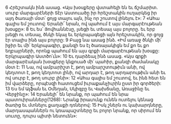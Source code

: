 6 Հրեշտակն ինձ ասաց. «Այս խօսքերը վստահելի են եւ ճշմարիտ. սուրբ մարգարէների Տէր Աստուածը իր հրեշտակին ուղարկեց իր այդ ծառայի մօտ՝ ցոյց տալու այն, ինչ որ շուտով լինելու է»: 7 «Ահա գալիս եմ շուտով: Երանի՜ նրան, ով պահում է այս մարգարէութեան խօսքը»:
8 Եւ ես՝ Յովհաննէսը, լսեցի եւ տեսայ այս բոլորը. եւ երբ լսեցի ու տեսայ, ծնկի եկայ եւ երկրպագեցի այն հրեշտակին, որ ցոյց էր տալիս ինձ այս բոլորը: 9 Բայց նա ասաց ինձ. «Իմ առաջ ծնկի մի՛ իջիր եւ մի՛ երկրպագիր, քանզի ես էլ ծառայակիցն եմ քո եւ քո եղբայրների, որոնք պահում են այս գրքի մարգարէութեան խօսքը: Երկրպագիր Աստծո՛ւն»:
10 Եւ դարձեալ ինձ ասաց. «Այս գրքի մարգարէական խօսքերը կնքուած մի՛ պահիր, քանզի ժամանակը մօտ է: 11 Նա, ով ամբարիշտ է, թող ամբարշտութիւն անի, ով կեղտոտ է, թող կեղտոտ լինի, ով արդար է, թող արդարութիւն անի եւ ով սուրբ է, թող սուրբ լինի»: 12 «Ահա գալիս եմ շուտով, եւ ինձ հետ են իմ վարձերը, որպէսզի հատուցեմ իւրաքանչիւրին ըստ իր գործերի: 13 Ես եմ Ալֆան եւ Օմեղան, Սկիզբը եւ Վախճանը, Առաջինը եւ Վերջինը»:
14 Երանելի՜ են նրանք, որ պահում են նրա պատուիրանները(1268): Նրանք իրաւունք ունեն ուտելու կենաց ծառից եւ մտնելու քաղաքի դռներով: 15 Իսկ շներն ու կախարդները, մարդասպաններն ու կռապաշտները եւ բոլոր նրանք, որ սիրում են սուտը, դուրս պիտի նետուեն»:
